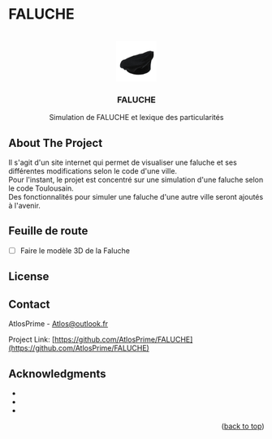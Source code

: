 # FALUCHE

<!-- PROJECT LOGO -->
<br />
<div align="center">
  <a href="https://github.com/AtlosPrime/FALUCHE/faluche-stadium.png">
    <img src="faluche-stadium.png" alt="Logo" width="80" height="80">
  </a>

<h3 align="center">FALUCHE</h3>

  <p align="center">
    Simulation de FALUCHE et lexique des particularités
</div>

<!-- ABOUT THE PROJECT -->
## About The Project

Il s'agit d'un site internet qui permet de visualiser une faluche et ses différentes modifications selon le code d'une ville.<br/>
Pour l'instant, le projet est concentré sur une simulation d'une faluche selon le code Toulousain.<br/>
Des fonctionnalités pour simuler une faluche d'une autre ville seront ajoutés à l'avenir.


<!-- Feuille de route -->
## Feuille de route

- [ ] Faire le modèle 3D de la Faluche



<!-- LICENSE -->
## License


<!-- CONTACT -->
## Contact

AtlosPrime - Atlos@outlook.fr

Project Link: [https://github.com/AtlosPrime/FALUCHE](https://github.com/AtlosPrime/FALUCHE)




<!-- ACKNOWLEDGMENTS -->
## Acknowledgments

* []()
* []()
* []()

<p align="right">(<a href="#readme-top">back to top</a>)</p>
